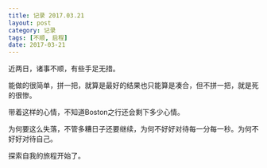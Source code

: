 ```yaml
---
title: 记录 2017.03.21
layout: post
category: 记录
tags: [不顺, 启程]
date: 2017-03-21
---
```


近两日，诸事不顺，有些手足无措。

能做的很简单，拼一把，就算是最好的结果也只能算是凑合，但不拼一把，就是死的很惨。

带着这样的心情，不知道Boston之行还会剩下多少心情。

为何要这么失落，不管多糟日子还要继续，为何不好好对待每一分每一秒。为何不好好对待自己。

探索自我的旅程开始了。